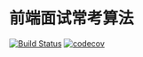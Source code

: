 # 前端面试常考算法

[![Build Status](https://travis-ci.org/tjx666/fe-algorithm.svg?branch=master)](https://travis-ci.org/tjx666/fe-algorithm) [![codecov](https://codecov.io/gh/tjx666/fe-algorithm/branch/master/graph/badge.svg)](https://codecov.io/gh/tjx666/fe-algorithm)
